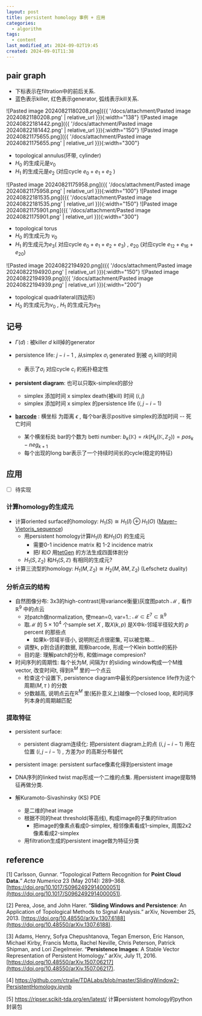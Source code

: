 ```yaml
---
layout: post
title: persistent homology 事例 + 应用
categories:
  - algorithm
tags:
  - content
last_modified_at: 2024-09-02T19:45
created: 2024-09-01T11:38
---
```

## pair graph

- 下标表示在filtration中的前后关系.
- 蓝色表示killer, 红色表示generator, 弧线表示kill关系. 

![Pasted image 20240821180208.png]({{ '/docs/attachment/Pasted image 20240821180208.png' | relative_url }}){:width="138"}  ![Pasted image 20240822181442.png]({{ '/docs/attachment/Pasted image 20240822181442.png' | relative_url }}){:width="150"}  ![Pasted image 20240821175655.png]({{ '/docs/attachment/Pasted image 20240821175655.png' | relative_url }}){:width="300"} 
- topological annulus(环带, cylinder)
- $H_0$ 的生成元是$v_0$ 
- $H_1$ 的生成元是$e_2$ (对应cycle $e_0+e_1+e_2$ )


![Pasted image 20240821175958.png]({{ '/docs/attachment/Pasted image 20240821175958.png' | relative_url }}){:width="100"}  ![Pasted image 20240822181535.png]({{ '/docs/attachment/Pasted image 20240822181535.png' | relative_url }}){:width="150"}  ![Pasted image 20240821175901.png]({{ '/docs/attachment/Pasted image 20240821175901.png' | relative_url }}){:width="300"} 

- topological torus
- $H_0$ 的生成元为 $v_0$ 
- $H_1$ 的生成元为$e_3$( 对应cycle $e_0+e_1+e_2+e_3$) , $e_{20}$ (对应cycle $e_{12}+e_{16}+e_{20}$) 

![Pasted image 20240822194920.png]({{ '/docs/attachment/Pasted image 20240822194920.png' | relative_url }}){:width="150"}  ![Pasted image 20240822194939.png]({{ '/docs/attachment/Pasted image 20240822194939.png' | relative_url }}){:width="200"} 

- topological quadrilateral(四边形)
- $H_0$ 的生成元为$v_0$ , $H_1$ 的生成元为$e_{11}$ 

## 记号

- $\Gamma(d)$ : 被killer $d$ kill掉的generator 
- persistence life: $j-i-1$ , 从simplex $\sigma_i$  generated 到被 $\sigma_j$ kill的时间
	- 表示了$\sigma_i$ 对应cycle $c_i$ 的拓扑稳定性

- **persistent diagram**: 也可以只取k-simplex的部分
	- simplex 添加时间 x simplex death(被kill) 时间 $(i,j)$ 
	- simplex 添加时间 x simplex 的persistence life $(i,j-i-1)$ 


- **[barcode](https://en.wikipedia.org/wiki/Persistence_barcode)** : 横坐标 为距离 $\epsilon$ , 每个bar表示positive simplex的添加时间 -- 死亡时间
	- 某个横坐标处 bar的个数为 betti number:  $b_k(\mathbb K)=rk(H_k(\mathbb K,\mathbb Z_2))=pos_k-neg_{k+1}$ 
	- 每个出现的long bar表示了一个持续时间长的cycle(稳定的特征)

## 应用

 - [ ] 待实现 

### **计算homology的生成元**

- 计算oriented surface的homology: $H_1(S)\cong H_1(I)\oplus H_1(O)$ ([Mayer–Vietoris_sequence](https://en.wikipedia.org/wiki/Mayer–Vietoris_sequence))
	- 用persistent homology计算$H_1(I)$ 和$H_1(O)$ 的生成元
		- 需要0-1 incidence matrix 和 1-2 incidence matrix
		- 把$I$ 和$O$ 用[tetGen](https://wias-berlin.de/software/index.jsp?id=TetGen&lang=1) 的方法生成四面体剖分
	- $H_1(S,\mathbb Z_2)$ 和$H_1(S,\mathbb Z)$ 有相同的生成元? 
- 计算三流型的homology: $H_1(M,\mathbb Z_2)\cong H_2(M,\partial M,\mathbb Z_2)$ (Lefschetz duality)


### **分析点云的结构** 

- 自然图像分布: 3x3的high-contrast(用variance衡量)灰度图patch $\mathcal M$ , 看作$\mathbb R^9$ 中的点云
	- 对patch做normalization, 使mean=0, var=1.:  $\mathcal M\subset E^7\subset \mathbb R^9$  
	- 取$\mathcal M$ 的 $5\times 10^4$ 个sample set $X$ , 取$X(k,p)$ 是X中k-邻域半径较大的 $p$ percent 的那些点
		-  如果k-邻域半径小, 说明附近点很密集, 可以被忽略...
	- 调整k, p到合适的数据, 观察barcode, 形成一个Klein bottle的拓扑
	- 目的是: 理解patch的分布, 和做image compresion? 
- 时间序列的周期性: 每个长为$M$, 间隔为$\tau$ 的sliding window构成一个M维vector, 改变时间t, 得到$\mathbb R^M$ 里的一个点云
	- 检查这个设置下, persistence diagram中最长的persistence life作为这个周期($M,\tau$ ) 的分数
	- 分数越高, 说明点云在$\mathbb R^M$ 里(拓扑意义上)越像一个closed loop, 和时间序列本身的周期越匹配

### **提取特征**

- persistent surface: 
	-  persistent diagram连续化: 把persistent diagram上的点 $(i,j-i-1)$ 用在位置 $(i,j-i-1)$ , 方差为$\sigma$ 的高斯分布替代
- persistent image: persistent surface像素化得到persistent image

- DNA序列的linked twist map形成一个二维的点集. 用persistent image提取特征再做分类.
- 解Kuramoto-Sivashinsky (KS) PDE
	- 是二维的heat image
	- 根据不同的heat threshold(等高线), 构成image的子集的filtration
		- 把image的像素点看成0-simplex,  相邻像素看成1-simplex, 周围2x2像素看成2-simplex
	- 用filtration生成的persistent image做为特征分类

## reference

[1]  Carlsson, Gunnar. “Topological Pattern Recognition for **Point Cloud Data.**” _Acta Numerica_ 23 (May 2014): 289–368. [https://doi.org/10.1017/S0962492914000051](https://doi.org/10.1017/S0962492914000051).  

[2]  Perea, Jose, and John Harer. “**Sliding Windows and Persistence**: An Application of Topological Methods to Signal Analysis.” arXiv, November 25, 2013. [https://doi.org/10.48550/arXiv.1307.6188](https://doi.org/10.48550/arXiv.1307.6188).

[3]  Adams, Henry, Sofya Chepushtanova, Tegan Emerson, Eric Hanson, Michael Kirby, Francis Motta, Rachel Neville, Chris Peterson, Patrick Shipman, and Lori Ziegelmeier. “**Persistence Images**: A Stable Vector Representation of Persistent Homology.” arXiv, July 11, 2016. [https://doi.org/10.48550/arXiv.1507.06217](https://doi.org/10.48550/arXiv.1507.06217).

[4] https://github.com/ctralie/TDALabs/blob/master/SlidingWindow2-PersistentHomology.ipynb 

[5] https://ripser.scikit-tda.org/en/latest/ 计算persistent homology的python封装包